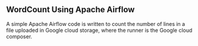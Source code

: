 ## WordCount Using Apache Airflow

A simple Apache Airflow code is written to count the number of lines in a file uploaded in Google cloud storage, where the runner is the Google cloud composer.
